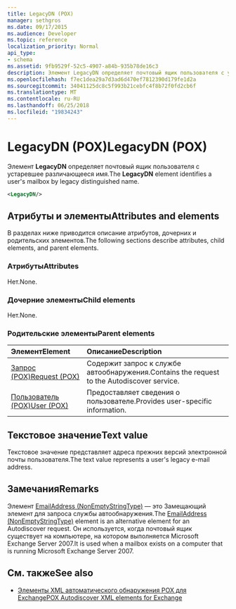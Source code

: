 ```yaml
---
title: LegacyDN (POX)
manager: sethgros
ms.date: 09/17/2015
ms.audience: Developer
ms.topic: reference
localization_priority: Normal
api_type:
- schema
ms.assetid: 9fb9529f-52c5-4907-a84b-935b78de16c3
description: Элемент LegacyDN определяет почтовый ящик пользователя с устаревшее различающееся имя.
ms.openlocfilehash: f7ec1dea29a7d3ad6d470ef7812390d179fe1d2a
ms.sourcegitcommit: 34041125dc8c5f993b21cebfc4f8b72f0fd2cb6f
ms.translationtype: MT
ms.contentlocale: ru-RU
ms.lasthandoff: 06/25/2018
ms.locfileid: "19834243"
---
```

# <a name="legacydn-pox"></a><span data-ttu-id="87fc0-103">LegacyDN (POX)</span><span class="sxs-lookup"><span data-stu-id="87fc0-103">LegacyDN (POX)</span></span>

<span data-ttu-id="87fc0-104">Элемент **LegacyDN** определяет почтовый ящик пользователя с устаревшее различающееся имя.</span><span class="sxs-lookup"><span data-stu-id="87fc0-104">The **LegacyDN** element identifies a user's mailbox by legacy distinguished name.</span></span> 
  
```xml
<LegacyDN/>
```

## <a name="attributes-and-elements"></a><span data-ttu-id="87fc0-105">Атрибуты и элементы</span><span class="sxs-lookup"><span data-stu-id="87fc0-105">Attributes and elements</span></span>

<span data-ttu-id="87fc0-106">В разделах ниже приводится описание атрибутов, дочерних и родительских элементов.</span><span class="sxs-lookup"><span data-stu-id="87fc0-106">The following sections describe attributes, child elements, and parent elements.</span></span>
  
### <a name="attributes"></a><span data-ttu-id="87fc0-107">Атрибуты</span><span class="sxs-lookup"><span data-stu-id="87fc0-107">Attributes</span></span>

<span data-ttu-id="87fc0-108">Нет.</span><span class="sxs-lookup"><span data-stu-id="87fc0-108">None.</span></span>
  
### <a name="child-elements"></a><span data-ttu-id="87fc0-109">Дочерние элементы</span><span class="sxs-lookup"><span data-stu-id="87fc0-109">Child elements</span></span>

<span data-ttu-id="87fc0-110">Нет.</span><span class="sxs-lookup"><span data-stu-id="87fc0-110">None.</span></span>
  
### <a name="parent-elements"></a><span data-ttu-id="87fc0-111">Родительские элементы</span><span class="sxs-lookup"><span data-stu-id="87fc0-111">Parent elements</span></span>

|<span data-ttu-id="87fc0-112">**Элемент**</span><span class="sxs-lookup"><span data-stu-id="87fc0-112">**Element**</span></span>|<span data-ttu-id="87fc0-113">**Описание**</span><span class="sxs-lookup"><span data-stu-id="87fc0-113">**Description**</span></span>|
|:-----|:-----|
|[<span data-ttu-id="87fc0-114">Запрос (POX)</span><span class="sxs-lookup"><span data-stu-id="87fc0-114">Request (POX)</span></span>](request-pox.md) <br/> |<span data-ttu-id="87fc0-115">Содержит запрос к службе автообнаружения.</span><span class="sxs-lookup"><span data-stu-id="87fc0-115">Contains the request to the Autodiscover service.</span></span>  <br/> |
|[<span data-ttu-id="87fc0-116">Пользователь (POX)</span><span class="sxs-lookup"><span data-stu-id="87fc0-116">User (POX)</span></span>](user-pox.md) <br/> |<span data-ttu-id="87fc0-117">Предоставляет сведения о пользователе.</span><span class="sxs-lookup"><span data-stu-id="87fc0-117">Provides user-specific information.</span></span>  <br/> |
   
## <a name="text-value"></a><span data-ttu-id="87fc0-118">Текстовое значение</span><span class="sxs-lookup"><span data-stu-id="87fc0-118">Text value</span></span>

<span data-ttu-id="87fc0-119">Текстовое значение представляет адреса прежних версий электронной почты пользователя.</span><span class="sxs-lookup"><span data-stu-id="87fc0-119">The text value represents a user's legacy e-mail address.</span></span>
  
## <a name="remarks"></a><span data-ttu-id="87fc0-120">Замечания</span><span class="sxs-lookup"><span data-stu-id="87fc0-120">Remarks</span></span>

<span data-ttu-id="87fc0-121">Элемент [EmailAddress (NonEmptyStringType)](emailaddress-nonemptystringtype.md) — это Замещающий элемент для запроса службы автообнаружения.</span><span class="sxs-lookup"><span data-stu-id="87fc0-121">The [EmailAddress (NonEmptyStringType)](emailaddress-nonemptystringtype.md) element is an alternative element for an Autodiscover request.</span></span> <span data-ttu-id="87fc0-122">Он используется, когда почтовый ящик существует на компьютере, на котором выполняется Microsoft Exchange Server 2007.</span><span class="sxs-lookup"><span data-stu-id="87fc0-122">It is used when a mailbox exists on a computer that is running Microsoft Exchange Server 2007.</span></span> 
  
## <a name="see-also"></a><span data-ttu-id="87fc0-123">См. также</span><span class="sxs-lookup"><span data-stu-id="87fc0-123">See also</span></span>

- [<span data-ttu-id="87fc0-124">Элементы XML автоматического обнаружения POX для Exchange</span><span class="sxs-lookup"><span data-stu-id="87fc0-124">POX Autodiscover XML elements for Exchange</span></span>](pox-autodiscover-xml-elements-for-exchange.md)

